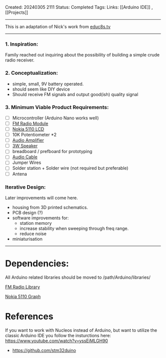 Created: 20240305 2111
Status: Completed
Tags:
Links: [[Arduino IDE]] , [[Projects]]

---

This is an adaptation of Nick's work from [educ8s.tv](https://educ8s.tv/arduino-fm-radio-project/)

---

### 1. Inspiration:

Family reached out inquiring about the possibility of building a simple crude radio receiver.

### 2. Conceptualization:

- simple, small, 9V battery operated.
- should seem like DIY device
- Should receive FM signals and output good(ish) quality signal

### 3. Minimum Viable Product Requirements:

- [ ] Microcontroller (Arduino Nano works well)
- [ ] [FM Radio Module](https://www.ebay.com/itm/310795359575)
- [ ] [Nokia 5110 LCD](https://www.ebay.com/itm/400488314619?hash=item5d3ef6b6fb%3Ag%3AuNYAAOSw2GlXHye0&siteid=0&customid=&toolid=20012)
- [ ] 10K Potentiometer \*2
- [ ] [Audio Amplifier](https://www.ebay.com/itm/404836913275)
- [ ] [3W Speaker](https://www.digikey.com/en/products/detail/cui-devices/CMS-402811-28SP/10821307)
- [ ] breadboard / prefboard for prototyping
- [ ] [Audio Cable](https://www.digikey.com/en/products/detail/tensility-international-corp/10-00344/2350247)
- [ ] Jumper Wires
- [ ] Solder station + Solder wire (not required but preferable)
- [ ] Antena

### Iterative Design:

Later improvements will come here.

- housing from 3D printed schematics.
- PCB design (?)
- software improvements for:
  - station memory
  - increase stability when sweeping through freq range.
  - reduce noise
- miniaturisation

---

# Dependencies:

All Arduino related libraries should be moved to /path/Arduino/libraries/

[FM Radio Library](https://github.com/mroger/TEA5767)

[Nokia 5110 Graph](http://www.rinkydinkelectronics.com/library.php?id=48)

# References

If you want to work with Nucleos instead of Arduino, but want to utilize the classic Arduino IDE you follow the insturctions here: https://www.youtube.com/watch?v=yssEiMLGH90

- https://github.com/stm32duino

